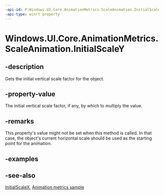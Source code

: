 ```yaml
---
-api-id: P:Windows.UI.Core.AnimationMetrics.ScaleAnimation.InitialScaleY
-api-type: winrt property
---
```


<!-- Property syntax
public Windows.Foundation.IReference<float> InitialScaleY { get; }
-->

# Windows.UI.Core.AnimationMetrics.ScaleAnimation.InitialScaleY

## -description
Gets the initial vertical scale factor for the object.

## -property-value
The initial vertical scale factor, if any, by which to multiply the value.

## -remarks
This property's value might not be set when this method is called. In that case, the object's current horizontal scale should be used as the starting point for the animation.

## -examples

## -see-also
[InitialScaleX](scaleanimation_initialscalex.md), [Animation metrics sample](https://github.com/microsoft/Windows-universal-samples/tree/master/Samples/AnimationMetrics)
